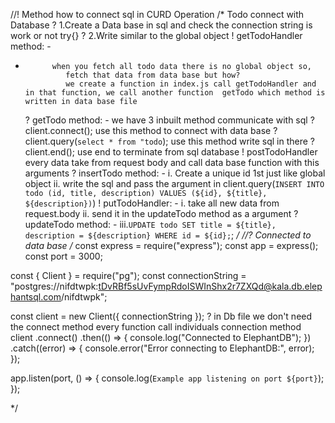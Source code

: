 //! Method how to connect sql in CURD Operation
/\*
Todo connect with Database
? 1.Create a Data base in sql and check the connection string is work or not try{}
? 2.Write similar to the global object
! getTodoHandler method: -

-           when you fetch all todo data there is no global object so,
               fetch that data from data base but how?
               we create a function in index.js call getTodoHandler and in that function, we call another function  getTodo which method is written in data base file
  ? getTodo method: -
  we have 3 inbuilt method communicate with sql
  ? client.connect();
  use this method to connect with data base
  ? client.query(`select * from "todo`);
  use this method write sql in there
  ? client.end();
  use end to terminate from sql database
  ! postTodoHandler
  every data take from request body and call data base function with this arguments
  ? insertTodo method: -
  i. Create a unique id 1st just like global object
  ii. write the sql and pass the argument in client.query(`INSERT INTO todo (id, title, description) VALUES (${id}, ${title}, ${description})`)
  ! putTodoHandler: -
  i. take all new data from request.body
  ii. send it in the updateTodo method as a argument
  ? updateTodo method: -
  iii.`UPDATE todo SET title = ${title}, description = ${description} WHERE id = ${id};`;
  _/
  //? Connected to data base
  /_
  const express = require("express");
  const app = express();
  const port = 3000;

const { Client } = require("pg");
const connectionString =
"postgres://nifdtwpk:tDvRBf5sUvFympRdoISWInShx2r7ZXQd@kala.db.elephantsql.com/nifdtwpk";

const client = new Client({ connectionString });
? in Db file we don't need the connect method every function call individuals connection method
client
.connect()
.then(() => {
console.log("Connected to ElephantDB");
})
.catch((error) => {
console.error("Error connecting to ElephantDB:", error);
});

app.listen(port, () => {
console.log(`Example app listening on port ${port}`);
});

\*/
